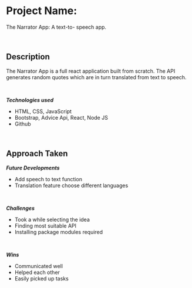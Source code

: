 # Project Name: 
The Narrator App: A text-to- speech app.

<br/>

## Description

The Narrator App is a full react application built from scratch. The API generates random quotes which are in turn translated from text to speech.

<br/>

***Technologies used***
- HTML, CSS, JavaScript
- Bootstrap, Advice Api, React, Node JS
- Github

<br/>


## Approach Taken 


***Future Developments***
- Add speech to text function
- Translation feature choose different languages

<br/>

***Challenges***
- Took a while selecting the idea
- Finding most suitable API
- Installing package modules required


<br/>

***Wins***
- Communicated well
- Helped each other
- Easily picked up tasks